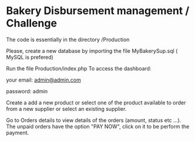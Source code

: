 # Bakery Disbursement management / Challenge

The code is essentially in the directory  /Production

Please, create a new database by importing the file MyBakerySup.sql ( MySQL is prefered)

Run the file Production/index.php To access the dashboard: 

your email: admin@admin.com

password: admin

Create a add a new product or select one of the product available to order from a new supplier  or select an existing supplier.

Go to Orders details to view details  of the orders (amount, status etc ...). 
The unpaid orders have the option "PAY NOW", click on it to be perform the payment.
